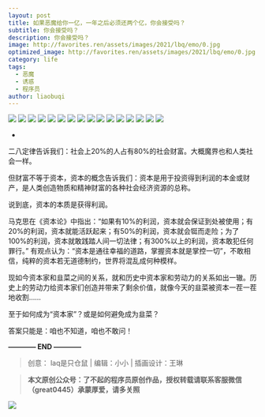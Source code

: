 ```yaml
---
layout: post
title: 如果恶魔给你一亿，一年之后必须还两个亿，你会接受吗？
subtitle: 你会接受吗？
description: 你会接受吗？
image: http://favorites.ren/assets/images/2021/lbq/emo/0.jpg
optimized_image: http://favorites.ren/assets/images/2021/lbq/emo/0.jpg
category: life
tags:
  - 恶魔
  - 诱惑
  - 程序员
author: liaobuqi
---
```



![](http://favorites.ren/assets/images/2021/cartoon/bianbie/640.jpeg)
![](http://favorites.ren/assets/images/2021/lbq/emo/640.jpeg)
![](http://favorites.ren/assets/images/2021/lbq/emo/640-1.jpeg)
![](http://favorites.ren/assets/images/2021/lbq/emo/640-2.jpeg)
![](http://favorites.ren/assets/images/2021/lbq/emo/640-3.jpeg)
![](http://favorites.ren/assets/images/2021/lbq/emo/640-4.jpeg)
![](http://favorites.ren/assets/images/2021/lbq/emo/640-5.jpeg)
![](http://favorites.ren/assets/images/2021/lbq/emo/640-6.jpeg)
![](http://favorites.ren/assets/images/2021/lbq/emo/640-7.jpeg)
![](http://favorites.ren/assets/images/2021/lbq/emo/640-8.jpeg)
![](http://favorites.ren/assets/images/2021/lbq/emo/640-9.jpeg)
![](http://favorites.ren/assets/images/2021/lbq/emo/640-10.jpeg)
![](http://favorites.ren/assets/images/2021/lbq/emo/640-11.jpeg)
![](http://favorites.ren/assets/images/2021/lbq/emo/640-12.jpeg)
![](http://favorites.ren/assets/images/2021/lbq/emo/640-13.jpeg)
![](http://favorites.ren/assets/images/2021/lbq/emo/640-14.jpeg)

-
二八定律告诉我们：社会上20%的人占有80%的社会财富。大概魔界也和人类社会一样。

但财富不等于资本，资本的概念告诉我们：资本是用于投资得到利润的本金或财产，是人类创造物质和精神财富的各种社会经济资源的总称。

说到底，资本的本质是获得利润。

马克思在《资本论》中指出：“如果有10%的利润，资本就会保证到处被使用；有20%的利润，资本就能活跃起来；有50%的利润，资本就会铤而走险；为了100%的利润，资本就敢践踏人间一切法律；有300%以上的利润，资本敢犯任何罪行。” 有观点认为：“资本是通往幸福的道路，掌握资本就是掌控一切”，不敢相信，纯粹的资本若无道德制约，世界将混乱成何种模样。

现如今资本家和韭菜之间的关系，就和历史中资本家和劳动力的关系如出一辙。历史上的劳动力给资本家们创造并带来了剩余价值，就像今天的韭菜被资本一茬一茬地收割……

至于如何成为“资本家”？或是如何避免成为韭菜？

答案只能是：咱也不知道，咱也不敢问！


**———— END ————**

>创意： laq是只仓鼠 | 编辑：小小 | 插画设计：王琳

>**本文原创公众号：了不起的程序员原创作品，授权转载请联系客服微信（great0445）承蒙厚爱，请多关照**

![](http://favorites.ren/assets/images/2021/cartoon/jiaban/640-3.jpeg)




